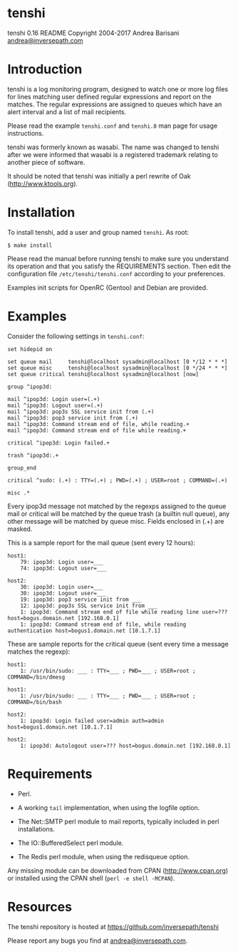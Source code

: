 tenshi
======

tenshi 0.16 README
Copyright 2004-2017 Andrea Barisani <andrea@inversepath.com>

Introduction
============

tenshi is a log monitoring program, designed to watch one or more log files for
lines matching user defined regular expressions and report on the matches. The
regular expressions are assigned to queues which have an alert interval and a
list of mail recipients.

Please read the example `tenshi.conf` and `tenshi.8` man page for usage
instructions.

tenshi was formerly known as wasabi. The name was changed to tenshi after we
were informed that wasabi is a registered trademark relating to another piece
of software.

It should be noted that tenshi was initially a perl rewrite of Oak
(http://www.ktools.org).

Installation
============

To install tenshi, add a user and group named `tenshi`. As root:

```
$ make install
```

Please read the manual before running tenshi to make sure you understand its
operation and that you satisfy the REQUIREMENTS section. Then edit the
configuration file `/etc/tenshi/tenshi.conf` according to your preferences.

Examples init scripts for OpenRC (Gentoo) and Debian are provided.

Examples
========

Consider the following settings in `tenshi.conf`:

```
set hidepid on

set queue mail     tenshi@localhost sysadmin@localhost [0 */12 * * *]
set queue misc     tenshi@localhost sysadmin@localhost [0 */24 * * *]
set queue critical tenshi@localhost sysadmin@localhost [now]

group ^ipop3d:

mail ^ipop3d: Login user=(.+)
mail ^ipop3d: Logout user=(.+)
mail ^ipop3d: pop3s SSL service init from (.+)
mail ^ipop3d: pop3 service init from (.+)
mail ^ipop3d: Command stream end of file, while reading.+
mail ^ipop3d: Command stream end of file while reading.+

critical ^ipop3d: Login failed.+

trash ^ipop3d:.+

group_end

critical ^sudo: (.+) : TTY=(.+) ; PWD=(.+) ; USER=root ; COMMAND=(.+)

misc .*
```

Every ipop3d message not matched by the regexps assigned to the queue mail or
critical will be matched by the queue trash (a builtin null queue), any other
message will be matched by queue misc. Fields enclosed in (.+) are masked.

This is a sample report for the mail queue (sent every 12 hours):

```
host1:
    79: ipop3d: Login user=___
    74: ipop3d: Logout user=___

host2:
    30: ipop3d: Login user=___
    30: ipop3d: Logout user=___
    19: ipop3d: pop3 service init from ___
    12: ipop3d: pop3s SSL service init from ___
    1: ipop3d: Command stream end of file while reading line user=??? host=bogus.domain.net [192.168.0.1]
    1: ipop3d: Command stream end of file, while reading authentication host=bogus1.domain.net [10.1.7.1]
```

These are sample reports for the critical queue (sent every time a message
matches the regexp):

```
host1:
    1: /usr/bin/sudo: ___ : TTY=___ ; PWD=___ ; USER=root ; COMMAND=/bin/dmesg

host1:
    1: /usr/bin/sudo: ___ : TTY=___ ; PWD=___ ; USER=root ; COMMAND=/bin/bash

host2:
    1: ipop3d: Login failed user=admin auth=admin host=bogus1.domain.net [10.1.7.1]

host2:
    1: ipop3d: Autologout user=??? host=bogus.domain.net [192.168.0.1]
```

Requirements
============

 * Perl.

 * A working `tail` implementation, when using the logfile option.

 * The Net::SMTP perl module to mail reports, typically included in perl
   installations.

 * The IO::BufferedSelect perl module.

 * The Redis perl module, when using the redisqueue option.

Any missing module can be downloaded from CPAN (http://www.cpan.org) or
installed using the CPAN shell (`perl -e shell -MCPAN`).

Resources
=========

The tenshi repository is hosted at https://github.com/inversepath/tenshi

Please report any bugs you find at <andrea@inversepath.com>.
